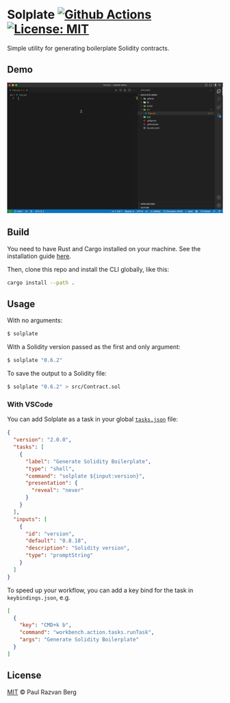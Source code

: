 # Solplate [![Github Actions][gha-badge]][gha] [![License: MIT][license-badge]][license]

[gha]: https://github.com/PaulRBerg/solplate/actions
[gha-badge]: https://github.com/PaulRBerg/solplate/actions/workflows/ci.yml/badge.svg
[license]: https://opensource.org/licenses/MIT
[license-badge]: https://img.shields.io/badge/License-MIT-blue.svg

Simple utility for generating boilerplate Solidity contracts.

## Demo

![Demo](./demo.gif)

## Build

You need to have Rust and Cargo installed on your machine. See the installation guide
[here](https://doc.rust-lang.org/cargo/getting-started/installation.html).

Then, clone this repo and install the CLI globally, like this:

```sh
cargo install --path .
```

## Usage

With no arguments:

```sh
$ solplate
```

With a Solidity version passed as the first and only argument:

```sh
$ solplate "0.6.2"
```

To save the output to a Solidity file:

```sh
$ solplate "0.6.2" > src/Contract.sol
```

### With VSCode

You can add Solplate as a task in your global [`tasks.json`](https://stackoverflow.com/q/41046494/3873510) file:

```json
{
  "version": "2.0.0",
  "tasks": [
    {
      "label": "Generate Solidity Boilerplate",
      "type": "shell",
      "command": "solplate ${input:version}",
      "presentation": {
        "reveal": "never"
      }
    }
  ],
  "inputs": [
    {
      "id": "version",
      "default": "0.8.18",
      "description": "Solidity version",
      "type": "promptString"
    }
  ]
}
```

To speed up your workflow, you can add a key bind for the task in `keybindings.json`, e.g.

```json
[
  {
    "key": "CMD+k b",
    "command": "workbench.action.tasks.runTask",
    "args": "Generate Solidity Boilerplate"
  }
]
```

## License

[MIT](./LICENSE.md) © Paul Razvan Berg
